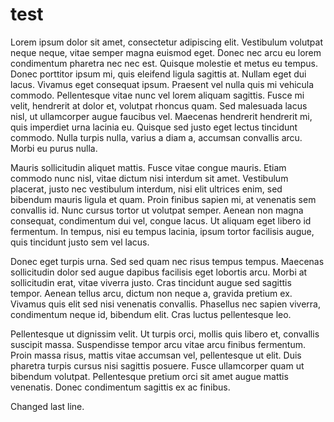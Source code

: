 # test

Lorem ipsum dolor sit amet, consectetur adipiscing elit. Vestibulum volutpat neque neque, vitae semper magna euismod eget. Donec nec arcu eu lorem condimentum pharetra nec nec est. Quisque molestie et metus eu tempus. Donec porttitor ipsum mi, quis eleifend ligula sagittis at. Nullam eget dui lacus. Vivamus eget consequat ipsum. Praesent vel nulla quis mi vehicula commodo. Pellentesque vitae nunc vel lorem aliquam sagittis. Fusce mi velit, hendrerit at dolor et, volutpat rhoncus quam. Sed malesuada lacus nisl, ut ullamcorper augue faucibus vel. Maecenas hendrerit hendrerit mi, quis imperdiet urna lacinia eu. Quisque sed justo eget lectus tincidunt commodo. Nulla turpis nulla, varius a diam a, accumsan convallis arcu. Morbi eu purus nulla.

Mauris sollicitudin aliquet mattis. Fusce vitae congue mauris. Etiam commodo nunc nisl, vitae dictum nisi interdum sit amet. Vestibulum placerat, justo nec vestibulum interdum, nisi elit ultrices enim, sed bibendum mauris ligula et quam. Proin finibus sapien mi, at venenatis sem convallis id. Nunc cursus tortor ut volutpat semper. Aenean non magna consequat, condimentum dui vel, congue lacus. Ut aliquam eget libero id fermentum. In tempus, nisi eu tempus lacinia, ipsum tortor facilisis augue, quis tincidunt justo sem vel lacus.

Donec eget turpis urna. Sed sed quam nec risus tempus tempus. Maecenas sollicitudin dolor sed augue dapibus facilisis eget lobortis arcu. Morbi at sollicitudin erat, vitae viverra justo. Cras tincidunt augue sed sagittis tempor. Aenean tellus arcu, dictum non neque a, gravida pretium ex. Vivamus quis elit sed nisi venenatis convallis. Phasellus nec sapien viverra, condimentum neque id, bibendum elit. Cras luctus pellentesque leo.

Pellentesque ut dignissim velit. Ut turpis orci, mollis quis libero et, convallis suscipit massa. Suspendisse tempor arcu vitae arcu finibus fermentum. Proin massa risus, mattis vitae accumsan vel, pellentesque ut elit. Duis pharetra turpis cursus nisi sagittis posuere. Fusce ullamcorper quam ut bibendum volutpat. Pellentesque pretium orci sit amet augue mattis venenatis. Donec condimentum sagittis ex ac finibus.

Changed last line.

